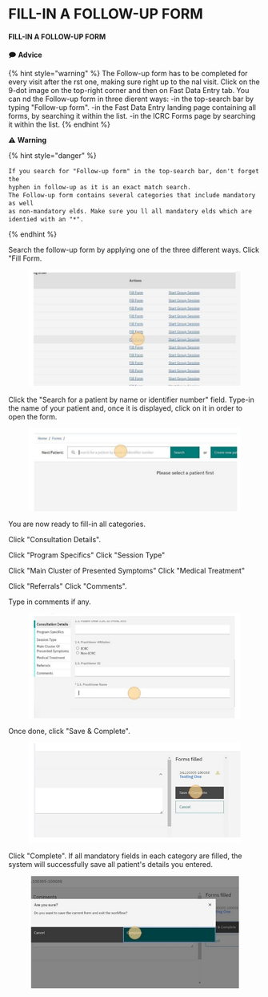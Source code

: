 # FILL-IN A FOLLOW-UP FORM

#### FILL-IN A FOLLOW-UP FORM

🗩 **Advice**

{% hint style="warning" %}
The Follow-up form has to be completed for every visit after the rst one, making sure right up to the nal visit. Click on the 9-dot image on the top-right corner and then on Fast Data Entry tab. You can nd the Follow-up form in three dierent ways: -in the top-search bar by typing "Follow-up form". -in the Fast Data Entry landing page containing all forms, by searching it within the list. -in the ICRC Forms page by searching it within the list.
{% endhint %}

⚠ **Warning**

{% hint style="danger" %}
```
If you search for "Follow-up form" in the top-search bar, don't forget the
hyphen in follow-up as it is an exact match search.
The Follow-up form contains several categories that include mandatory as well
as non-mandatory elds. Make sure you ll all mandatory elds which are
identied with an "*".
```
{% endhint %}

Search the follow-up form by applying one of the three different ways. Click "Fill Form.

<figure><img src="../../../.gitbook/assets/image (39).png" alt=""><figcaption></figcaption></figure>

Click the "Search for a patient by name or identifier number" field. Type-in the name of your patient and, once it is displayed, click on it in order to open the form.

<figure><img src="../../../.gitbook/assets/image (40).png" alt=""><figcaption></figcaption></figure>

You are now ready to fill-in all categories.

Click "Consultation Details".

Click "Program Specifics" Click "Session Type"

Click "Main Cluster of Presented Symptoms" Click "Medical Treatment"

Click "Referrals" Click "Comments".

Type in comments if any.

<figure><img src="../../../.gitbook/assets/image (41).png" alt=""><figcaption></figcaption></figure>

Once done, click "Save & Complete".

<figure><img src="../../../.gitbook/assets/image (42).png" alt=""><figcaption></figcaption></figure>

Click "Complete". If all mandatory fields in each category are filled, the system will successfully save all patient's details you entered.

<figure><img src="../../../.gitbook/assets/image (43).png" alt=""><figcaption></figcaption></figure>
